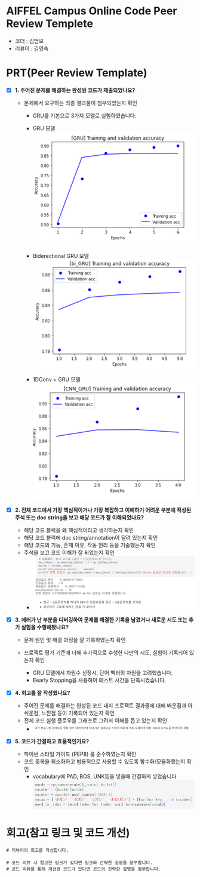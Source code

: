 # AIFFEL Campus Online Code Peer Review Templete
- 코더 : 김범모
- 리뷰어 : 김영숙


# PRT(Peer Review Template)
- [X]  **1. 주어진 문제를 해결하는 완성된 코드가 제출되었나요?**
    - 문제에서 요구하는 최종 결과물이 첨부되었는지 확인
        - GRU를 기본으로 3가지 모델로 실험하였습니다. 
        
        - GRU 모델 
        ![GRU](./images/20250418_gru.png)
        
        - Biderectional GRU 모델
        ![Bi-GRU](./images/20250418_bigru.png)

        - 1DConv + GRU 모델
         ![1DConv-GRU](./images/20250418_1dgru.png)
         
         
- [X]  **2. 전체 코드에서 가장 핵심적이거나 가장 복잡하고 이해하기 어려운 부분에 작성된 
주석 또는 doc string을 보고 해당 코드가 잘 이해되었나요?**
    - 해당 코드 블럭을 왜 핵심적이라고 생각하는지 확인
    - 해당 코드 블럭에 doc string/annotation이 달려 있는지 확인
    - 해당 코드의 기능, 존재 이유, 작동 원리 등을 기술했는지 확인
    - 주석을 보고 코드 이해가 잘 되었는지 확인
        -   ![주석](./images/20250418_2.png)
        
- [X]  **3. 에러가 난 부분을 디버깅하여 문제를 해결한 기록을 남겼거나
새로운 시도 또는 추가 실험을 수행해봤나요?**
    - 문제 원인 및 해결 과정을 잘 기록하였는지 확인
    - 프로젝트 평가 기준에 더해 추가적으로 수행한 나만의 시도, 
    실험이 기록되어 있는지 확인
    
        - GRU 모델에서 차원수 선정시, 단어 벡터의 차원을 고려했습니다.
        - Eearly Stopping을 사용하여 테스트 시간을 단축시켰습니다. 
        
- [X]  **4. 회고를 잘 작성했나요?**
    - 주어진 문제를 해결하는 완성된 코드 내지 프로젝트 결과물에 대해
    배운점과 아쉬운점, 느낀점 등이 기록되어 있는지 확인
    - 전체 코드 실행 플로우를 그래프로 그려서 이해를 돕고 있는지 확인
        -  ![회고](./images/20250418_회고.png)
        
- [X]  **5. 코드가 간결하고 효율적인가요?**
    - 파이썬 스타일 가이드 (PEP8) 를 준수하였는지 확인
    - 코드 중복을 최소화하고 범용적으로 사용할 수 있도록 함수화/모듈화했는지 확인
        - vocabulary에 PAD, BOS, UNK등을 넣을때 간결하게 넣었습니다
        ![코드간결](./images/20250418_1.png)


# 회고(참고 링크 및 코드 개선)
```
# 리뷰어의 회고를 작성합니다.
 
# 코드 리뷰 시 참고한 링크가 있다면 링크와 간략한 설명을 첨부합니다.
# 코드 리뷰를 통해 개선한 코드가 있다면 코드와 간략한 설명을 첨부합니다.
```

